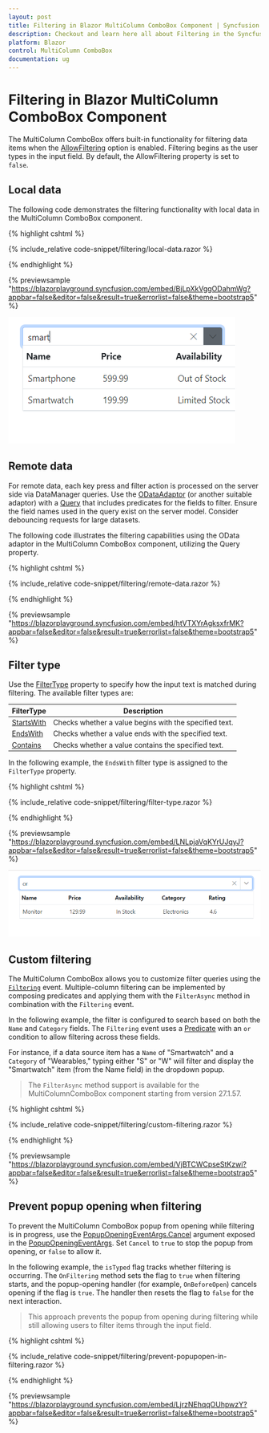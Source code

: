 ```yaml
---
layout: post
title: Filtering in Blazor MultiColumn ComboBox Component | Syncfusion
description: Checkout and learn here all about Filtering in the Syncfusion Blazor MultiColumn ComboBox component and much more.
platform: Blazor
control: MultiColumn ComboBox
documentation: ug
---
```


# Filtering in Blazor MultiColumn ComboBox Component

The MultiColumn ComboBox offers built-in functionality for filtering data items when the [AllowFiltering](https://help.syncfusion.com/cr/blazor/Syncfusion.Blazor.MultiColumnComboBox.SfMultiColumnComboBox-2.html#Syncfusion_Blazor_MultiColumnComboBox_SfMultiColumnComboBox_2_AllowFiltering) option is enabled. Filtering begins as the user types in the input field. By default, the AllowFiltering property is set to `false`.

## Local data

The following code demonstrates the filtering functionality with local data in the MultiColumn ComboBox component.

{% highlight cshtml %}

{% include_relative code-snippet/filtering/local-data.razor %}

{% endhighlight %}

{% previewsample "https://blazorplayground.syncfusion.com/embed/BjLpXkVggODahmWg?appbar=false&editor=false&result=true&errorlist=false&theme=bootstrap5" %}

![Blazor MultiColumn ComboBox with local data filtering](./images/filtering/blazor_combobox_local-data.png)

## Remote data

For remote data, each key press and filter action is processed on the server side via DataManager queries. Use the [ODataAdaptor](https://blazor.syncfusion.com/documentation/data/adaptors#odata-adaptor) (or another suitable adaptor) with a [Query](https://help.syncfusion.com/cr/blazor/Syncfusion.Blazor.Data.Query.html) that includes predicates for the fields to filter. Ensure the field names used in the query exist on the server model. Consider debouncing requests for large datasets.

The following code illustrates the filtering capabilities using the OData adaptor in the MultiColumn ComboBox component, utilizing the Query property.

{% highlight cshtml %}

{% include_relative code-snippet/filtering/remote-data.razor %}

{% endhighlight %}

{% previewsample "https://blazorplayground.syncfusion.com/embed/htVTXYrAgksxfrMK?appbar=false&editor=false&result=true&errorlist=false&theme=bootstrap5" %}

## Filter type

Use the [FilterType](https://help.syncfusion.com/cr/blazor/Syncfusion.Blazor.MultiColumnComboBox.SfMultiColumnComboBox-2.html#Syncfusion_Blazor_MultiColumnComboBox_SfMultiColumnComboBox_2_FilterType) property to specify how the input text is matched during filtering. The available filter types are:

FilterType     | Description
------------ | -------------
  [StartsWith](https://help.syncfusion.com/cr/blazor/Syncfusion.Blazor.MultiColumnComboBox.FilterType.html#Syncfusion_Blazor_MultiColumnComboBox_FilterType_StartsWith)       | Checks whether a value begins with the specified text.
  [EndsWith](https://help.syncfusion.com/cr/blazor/Syncfusion.Blazor.MultiColumnComboBox.FilterType.html#Syncfusion_Blazor_MultiColumnComboBox_FilterType_EndsWith)     | Checks whether a value ends with the specified text.
  [Contains](https://help.syncfusion.com/cr/blazor/Syncfusion.Blazor.MultiColumnComboBox.FilterType.html#Syncfusion_Blazor_MultiColumnComboBox_FilterType_Contains)      | Checks whether a value contains the specified text.

In the following example, the `EndsWith` filter type is assigned to the `FilterType` property.

{% highlight cshtml %}

{% include_relative code-snippet/filtering/filter-type.razor %}

{% endhighlight %}

{% previewsample "https://blazorplayground.syncfusion.com/embed/LNLpjaVqKYrUJqyJ?appbar=false&editor=false&result=true&errorlist=false&theme=bootstrap5" %}

![Blazor MultiColumn ComboBox with Filter Type](./images/filtering/blazor_combobox_filter-type.png)

<!-- ## Minimum filter length

When filtering list items, you can specify a character count limit to trigger a remote request and retrieve filtered data for the DropDownList. This can be achieved through manual validation using the [Filtering event arguments](https://help.syncfusion.com/cr/blazor/Syncfusion.Blazor.MultiColumnComboBox.FilteringEventArgs.html) within the [Filtering](https://help.syncfusion.com/cr/blazor/Syncfusion.Blazor.MultiColumnComboBox.SfMultiColumnComboBox-2.html#Syncfusion_Blazor_MultiColumnComboBox_SfMultiColumnComboBox_2_Filtering) event handler.

In the following example, the remote request does not fetch the search data until the search key contains three characters.

{% highlight cshtml %}

{% include_relative code-snippet/filtering/minimum-filter-length.razor %}

{% endhighlight %} -->

<!-- ## Multi column filtering

To enable multi-column support in the built-in Syncfusion Blazor theme files, simply add the `e-multi-column` class to the [CssClass]() property.

{% highlight cshtml %}

{% include_relative code-snippet/filtering/multi-column.razor %}

{% endhighlight %}


You can achieve multiple column(field) filtering by passing the List of [predicates](https://help.syncfusion.com/cr/blazor/Syncfusion.Blazor.Data.WhereFilter.html#Syncfusion_Blazor_Data_WhereFilter_predicates) to the [And](https://help.syncfusion.com/cr/blazor/Syncfusion.Blazor.Data.WhereFilter.html#Syncfusion_Blazor_Data_WhereFilter_And_Syncfusion_Blazor_Data_WhereFilter_) or [Or](https://help.syncfusion.com/cr/blazor/Syncfusion.Blazor.Data.WhereFilter.html#Syncfusion_Blazor_Data_WhereFilter_Or_Syncfusion_Blazor_Data_WhereFilter_) methods of [WhereFilters](https://help.syncfusion.com/cr/blazor/Syncfusion.Blazor.Data.WhereFilter.html#Syncfusion_Blazor_Data_WhereFilter__ctor).

{% highlight cshtml %}

{% include_relative code-snippet/filtering/multi-column-filtering.razor %}

{% endhighlight %}

<!-- ## Case sensitive filtering

The Data items can be filtered with or without case sensitivity using the [DataManager](https://help.syncfusion.com/cr/blazor/Syncfusion.Blazor.Data.SfDataManager.html). This can be done by passing the fourth optional parameter [IgnoreCase](https://help.syncfusion.com/cr/blazor/Syncfusion.Blazor.Data.WhereFilter.html#Syncfusion_Blazor_Data_WhereFilter_IgnoreCase) of the [Where clause](https://help.syncfusion.com/cr/blazor/Syncfusion.Blazor.Data.Query.html#Syncfusion_Blazor_Data_Query_Where_Syncfusion_Blazor_Data_WhereFilter_).

The following example shows how to perform case-sensitive filter.

{% highlight cshtml %}

{% include_relative code-snippet/filtering/case-sentitive.razor %}

{% endhighlight %} -->

## Custom filtering

The MultiColumn ComboBox allows you to customize filter queries using the [`Filtering`](https://help.syncfusion.com/cr/blazor/Syncfusion.Blazor.MultiColumnComboBox.SfMultiColumnComboBox-2.html#Syncfusion_Blazor_MultiColumnComboBox_SfMultiColumnComboBox_2_Filtering) event. Multiple-column filtering can be implemented by composing predicates and applying them with the `FilterAsync` method in combination with the `Filtering` event.

In the following example, the filter is configured to search based on both the `Name` and `Category` fields. The `Filtering` event uses a [Predicate](https://help.syncfusion.com/cr/blazor/Syncfusion.Blazor.Data.WhereFilter.html#Syncfusion_Blazor_Data_WhereFilter_Condition) with an `or` condition to allow filtering across these fields.

For instance, if a data source item has a `Name` of "Smartwatch" and a `Category` of "Wearables," typing either "S" or "W" will filter and display the "Smartwatch" item (from the Name field) in the dropdown popup.

> The `FilterAsync` method support is available for the MultiColumnComboBox component starting from version 27.1.57.

{% highlight cshtml %}

{% include_relative code-snippet/filtering/custom-filtering.razor %}

{% endhighlight %}

{% previewsample "https://blazorplayground.syncfusion.com/embed/VjBTCWCpseStKzwi?appbar=false&editor=false&result=true&errorlist=false&theme=bootstrap5" %}

## Prevent popup opening when filtering

To prevent the MultiColumn ComboBox popup from opening while filtering is in progress, use the [PopupOpeningEventArgs.Cancel](https://help.syncfusion.com/cr/blazor/Syncfusion.Blazor.MultiColumnComboBox.PopupOpeningEventArgs.html#Syncfusion_Blazor_MultiColumnComboBox_PopupOpeningEventArgs_Cancel) argument exposed in the [PopupOpeningEventArgs](https://help.syncfusion.com/cr/blazor/Syncfusion.Blazor.MultiColumnComboBox.PopupOpeningEventArgs.html#properties). Set `Cancel` to `true` to stop the popup from opening, or `false` to allow it.

In the following example, the `isTyped` flag tracks whether filtering is occurring. The `OnFiltering` method sets the flag to `true` when filtering starts, and the popup-opening handler (for example, `OnBeforeOpen`) cancels opening if the flag is `true`. The handler then resets the flag to `false` for the next interaction.

> This approach prevents the popup from opening during filtering while still allowing users to filter items through the input field.

{% highlight cshtml %}

{% include_relative code-snippet/filtering/prevent-popupopen-in-filtering.razor %}

{% endhighlight %}

{% previewsample "https://blazorplayground.syncfusion.com/embed/LjrzNEhqqOUhpwzY?appbar=false&editor=false&result=true&errorlist=false&theme=bootstrap5" %}